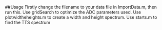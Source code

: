
##Usage
Firstly change the filename to your data file in ImportData.m, then run this.
Use gridSearch to optimize the ADC parameters used. 
Use plotwidtheheights.m to create a width and height spectrum.
Use starts.m to find the TTS spectrum
